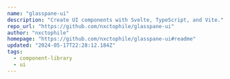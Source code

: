```yaml
---
name: "glasspane-ui"
description: "Create UI components with Svelte, TypeScript, and Vite."
repo_url: "https://github.com/nxctophile/glasspane-ui"
author: "nxctophile"
homepage: "https://github.com/nxctophile/glasspane-ui#readme"
updated: "2024-05-17T22:28:12.184Z"
tags: 
  - component-library
  - ui
---
```

